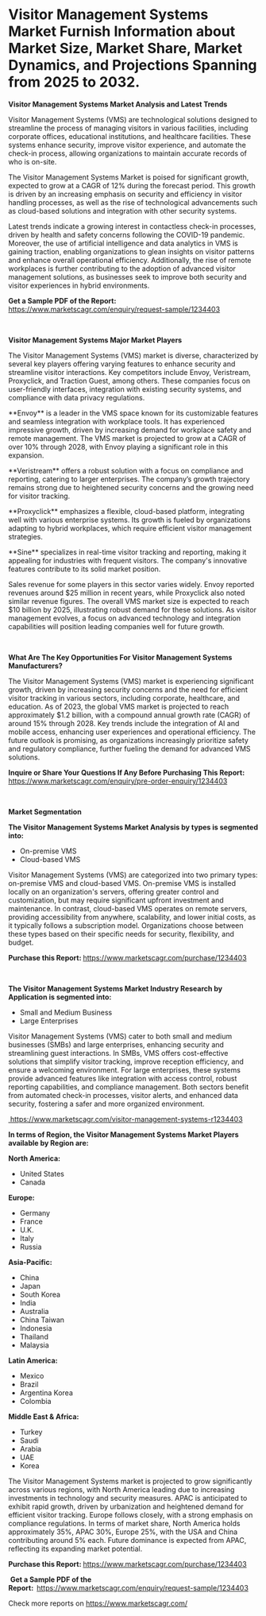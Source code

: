 <p><h1>Visitor Management Systems Market Furnish Information about Market Size, Market Share, Market Dynamics, and Projections Spanning from 2025 to 2032.</h1></p><p><strong>Visitor Management Systems Market Analysis and Latest Trends</strong></p>
<p><p>Visitor Management Systems (VMS) are technological solutions designed to streamline the process of managing visitors in various facilities, including corporate offices, educational institutions, and healthcare facilities. These systems enhance security, improve visitor experience, and automate the check-in process, allowing organizations to maintain accurate records of who is on-site.</p><p>The Visitor Management Systems Market is poised for significant growth, expected to grow at a CAGR of 12% during the forecast period. This growth is driven by an increasing emphasis on security and efficiency in visitor handling processes, as well as the rise of technological advancements such as cloud-based solutions and integration with other security systems. </p><p>Latest trends indicate a growing interest in contactless check-in processes, driven by health and safety concerns following the COVID-19 pandemic. Moreover, the use of artificial intelligence and data analytics in VMS is gaining traction, enabling organizations to glean insights on visitor patterns and enhance overall operational efficiency. Additionally, the rise of remote workplaces is further contributing to the adoption of advanced visitor management solutions, as businesses seek to improve both security and visitor experiences in hybrid environments.</p></p>
<p><strong>Get a Sample PDF of the Report:&nbsp;</strong> <a href="https://www.marketscagr.com/enquiry/request-sample/1234403?utm_campaign=3298&utm_medium=2&utm_source=Github&utm_content=ia&utm_term=06032025&utm_id=visitor-management-systems">https://www.marketscagr.com/enquiry/request-sample/1234403</a></p>
<p>&nbsp;</p>
<p><strong>Visitor Management Systems Major Market Players</strong></p>
<p><p>The Visitor Management Systems (VMS) market is diverse, characterized by several key players offering varying features to enhance security and streamline visitor interactions. Key competitors include Envoy, Veristream, Proxyclick, and Traction Guest, among others. These companies focus on user-friendly interfaces, integration with existing security systems, and compliance with data privacy regulations.</p><p>**Envoy** is a leader in the VMS space known for its customizable features and seamless integration with workplace tools. It has experienced impressive growth, driven by increasing demand for workplace safety and remote management. The VMS market is projected to grow at a CAGR of over 10% through 2028, with Envoy playing a significant role in this expansion.</p><p>**Veristream** offers a robust solution with a focus on compliance and reporting, catering to larger enterprises. The company’s growth trajectory remains strong due to heightened security concerns and the growing need for visitor tracking.</p><p>**Proxyclick** emphasizes a flexible, cloud-based platform, integrating well with various enterprise systems. Its growth is fueled by organizations adapting to hybrid workplaces, which require efficient visitor management strategies.</p><p>**Sine** specializes in real-time visitor tracking and reporting, making it appealing for industries with frequent visitors. The company's innovative features contribute to its solid market position.</p><p>Sales revenue for some players in this sector varies widely. Envoy reported revenues around $25 million in recent years, while Proxyclick also noted similar revenue figures. The overall VMS market size is expected to reach $10 billion by 2025, illustrating robust demand for these solutions. As visitor management evolves, a focus on advanced technology and integration capabilities will position leading companies well for future growth.</p></p>
<p>&nbsp;</p>
<p><strong>What Are The Key Opportunities For Visitor Management Systems Manufacturers?</strong></p>
<p><p>The Visitor Management Systems (VMS) market is experiencing significant growth, driven by increasing security concerns and the need for efficient visitor tracking in various sectors, including corporate, healthcare, and education. As of 2023, the global VMS market is projected to reach approximately $1.2 billion, with a compound annual growth rate (CAGR) of around 15% through 2028. Key trends include the integration of AI and mobile access, enhancing user experiences and operational efficiency. The future outlook is promising, as organizations increasingly prioritize safety and regulatory compliance, further fueling the demand for advanced VMS solutions.</p></p>
<p><strong>Inquire or Share Your Questions If Any Before Purchasing This Report:</strong> <a href="https://www.marketscagr.com/enquiry/pre-order-enquiry/1234403?utm_campaign=3298&utm_medium=2&utm_source=Github&utm_content=ia&utm_term=06032025&utm_id=visitor-management-systems">https://www.marketscagr.com/enquiry/pre-order-enquiry/1234403</a></p>
<p>&nbsp;</p>
<p><strong>Market Segmentation</strong></p>
<p><strong>The Visitor Management Systems Market Analysis by types is segmented into:</strong></p>
<p><ul><li>On-premise VMS</li><li>Cloud-based VMS</li></ul></p>
<p><p>Visitor Management Systems (VMS) are categorized into two primary types: on-premise VMS and cloud-based VMS. On-premise VMS is installed locally on an organization's servers, offering greater control and customization, but may require significant upfront investment and maintenance. In contrast, cloud-based VMS operates on remote servers, providing accessibility from anywhere, scalability, and lower initial costs, as it typically follows a subscription model. Organizations choose between these types based on their specific needs for security, flexibility, and budget.</p></p>
<p><strong>Purchase this Report:&nbsp;</strong><a href="https://www.marketscagr.com/purchase/1234403?utm_campaign=3298&utm_medium=2&utm_source=Github&utm_content=ia&utm_term=06032025&utm_id=visitor-management-systems">https://www.marketscagr.com/purchase/1234403</a></p>
<p>&nbsp;</p>
<p><strong>The Visitor Management Systems Market Industry Research by Application is segmented into:</strong></p>
<p><ul><li>Small and Medium Business</li><li>Large Enterprises</li></ul></p>
<p><p>Visitor Management Systems (VMS) cater to both small and medium businesses (SMBs) and large enterprises, enhancing security and streamlining guest interactions. In SMBs, VMS offers cost-effective solutions that simplify visitor tracking, improve reception efficiency, and ensure a welcoming environment. For large enterprises, these systems provide advanced features like integration with access control, robust reporting capabilities, and compliance management. Both sectors benefit from automated check-in processes, visitor alerts, and enhanced data security, fostering a safer and more organized environment.</p></p>
<p><a href="https://www.marketscagr.com/visitor-management-systems-r1234403?utm_campaign=3298&utm_medium=2&utm_source=Github&utm_content=ia&utm_term=06032025&utm_id=visitor-management-systems">&nbsp;https://www.marketscagr.com/visitor-management-systems-r1234403</a></p>
<p><strong>In terms of Region, the Visitor Management Systems Market Players available by Region are:</strong></p>
<p>
    <p> <strong> North America: </strong>
        <ul>
            <li>United States</li>
            <li>Canada</li>
        </ul>
        </p> 
    <p> <strong> Europe: </strong>
        <ul>
            <li>Germany</li>
            <li>France</li>
            <li>U.K.</li>
            <li>Italy</li>
            <li>Russia</li>
        </ul>
        </p> 
    <p> <strong> Asia-Pacific: </strong>
        <ul>
            <li>China</li>
            <li>Japan</li>
            <li>South Korea</li>
            <li>India</li>
            <li>Australia</li>
            <li>China Taiwan</li>
            <li>Indonesia</li>
            <li>Thailand</li>
            <li>Malaysia</li>
        </ul>
        </p> 
    <p> <strong> Latin America: </strong>
        <ul>
            <li>Mexico</li>
            <li>Brazil</li>
            <li>Argentina Korea</li>
            <li>Colombia</li>
        </ul>
        </p> 
    <p> <strong> Middle East & Africa: </strong>
        <ul>
            <li>Turkey</li>
            <li>Saudi</li>
            <li>Arabia</li>
            <li>UAE</li>
            <li>Korea</li>
        </ul>
    </p>
    </p>
<p><p>The Visitor Management Systems market is projected to grow significantly across various regions, with North America leading due to increasing investments in technology and security measures. APAC is anticipated to exhibit rapid growth, driven by urbanization and heightened demand for efficient visitor tracking. Europe follows closely, with a strong emphasis on compliance regulations. In terms of market share, North America holds approximately 35%, APAC 30%, Europe 25%, with the USA and China contributing around 5% each. Future dominance is expected from APAC, reflecting its expanding market potential.</p></p>
<p><strong>Purchase this Report: </strong><a href="https://www.marketscagr.com/purchase/1234403?utm_campaign=3298&utm_medium=2&utm_source=Github&utm_content=ia&utm_term=06032025&utm_id=visitor-management-systems">https://www.marketscagr.com/purchase/1234403</a></p>
<p>&nbsp;<strong>Get a Sample PDF of the Report:&nbsp;&nbsp;</strong><a href="https://www.marketscagr.com/enquiry/request-sample/1234403?utm_campaign=3298&utm_medium=2&utm_source=Github&utm_content=ia&utm_term=06032025&utm_id=visitor-management-systems">https://www.marketscagr.com/enquiry/request-sample/1234403</a></p>
<p><strong></strong></p>
<p>Check more reports on <a href="https://www.marketscagr.com/?utm_campaign=3298&utm_medium=2&utm_source=Github&utm_content=ia&utm_term=06032025&utm_id=visitor-management-systems">https://www.marketscagr.com/</a></p>